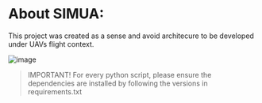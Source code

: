 # About SIMUA:
This project was created as a sense and avoid architecure to be developed under UAVs flight context. 

![image](https://user-images.githubusercontent.com/60454486/223483180-92dc7be0-46d8-46c8-929f-73642cb05670.png)

> IMPORTANT! For every python script, please ensure the dependencies are installed by following the versions in requirements.txt